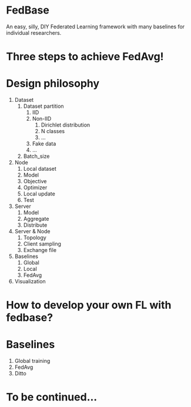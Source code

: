 # FedBase
An easy, silly, DIY Federated Learning framework with many baselines for individual researchers.

# Three steps to achieve FedAvg!

# Design philosophy
1. Dataset
    1. Dataset partition
        1. IID
        2. Non-IID
            1. Dirichlet distribution
            2. N classes
            3. ...
        3. Fake data
        4. ...
    2. Batch_size
2. Node
    1. Local dataset
    2. Model
    3. Objective
    4. Optimizer
    5. Local update
    6. Test
3. Server
    1. Model
    2. Aggregate
    3. Distribute
4. Server & Node
    1. Topology
    2. Client sampling
    3. Exchange file
5. Baselines
    1. Global
    2. Local
    3. FedAvg
6. Visualization

# How to develop your own FL with fedbase?

# Baselines
1. Global training
2. FedAvg
3. Ditto

# To be continued...